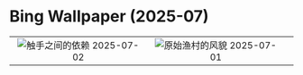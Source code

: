 # Bing Wallpaper (2025-07)

|  |  |  |
|:---:|:---:|:---:|
| ![](https://www.bing.com/th?id=OHR.MaroonClownfish_ZH-CN5071934692_400x240.jpg "触手之间的依赖") 2025-07-02 | ![](https://www.bing.com/th?id=OHR.CanadaDayFogo_ZH-CN2593963748_400x240.jpg "原始渔村的风貌") 2025-07-01 |  |
